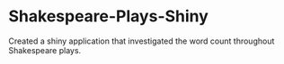 # Shakespeare-Plays-Shiny
Created a shiny application that investigated the word count throughout Shakespeare plays. 
